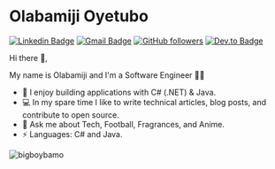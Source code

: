 # Olabamiji Oyetubo
[![Linkedin Badge](https://img.shields.io/badge/-olabamijioyetubo-blue?style=flat-square&logo=Linkedin&logoColor=white&link=https://www.linkedin.com/in/olabamiji-o-9a5538162/)](https://www.linkedin.com/in/olabamiji-o-9a5538162/) 
[![Gmail Badge](https://img.shields.io/badge/-oyetubobamiji@gmail.com-c14438?style=flat-square&logo=Gmail&logoColor=white&link=mailto:oyetubobamiji@gmail.com)](mailto:oyetubobamiji@gmail.com)
[![GitHub followers](https://img.shields.io/github/followers/bigboybamo?label=Follow&style=social)](https://github.com/bigboybamo/?tab=follow)
[![Dev.to Badge](https://img.shields.io/badge/dev.to-0A0A0A?style=for-the-badge&logo=devdotto&logoColor=white)](https://dev.to/bigboybamo)

 Hi there 👋, 
 <p>
My name is Olabamiji and I'm a Software Engineer 👨‍💻
</p>
<ul>
 <li> 🚀 I enjoy building applications with C# (.NET) & Java. </li>
 <li> 💻 In my spare time I like to write technical articles, blog posts, and contribute to open source. </li>
 <li> 💬 Ask me about Tech, Football, Fragrances, and Anime.</li>
 <li> ⚡ Languages: C# and Java. </li>
</ul>

<p><img align="left" src="https://github-readme-stats.vercel.app/api/top-langs?username=bigboybamo&show_icons=true&theme=tokyonight&locale=en&layout=compact" alt="bigboybamo" /></p>

